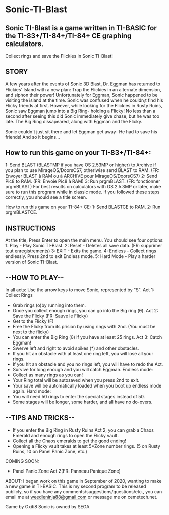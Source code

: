 # Sonic-TI-Blast
Sonic TI-Blast is a game written in TI-BASIC for the TI-83+/TI-84+/TI-84+ CE graphing calculators.
-----
Collect rings and save the Flickies in Sonic TI-Blast!

STORY
---
A few years after the events of Sonic 3D Blast, Dr. Eggman has returned to Flickies' Island with a new plan: 
Trap the Flickies in an alternate dimension, and siphon their power!
Unfortunately for Eggman, Sonic happened to be visiting the island at the time.
Sonic was confused when he couldn;t find his Flicky friends at first.
However, while looking for the Flickies in Rusty Ruins, Sonic saw Eggman jump into a Big Ring- holding a Flicky!
No less than a second after seeing this did Sonic immediately give chase, but he was too late.
The Big Ring dissapeared, along with Eggman and the Flicky.

Sonic couldn't just sit there and let Eggman get away- He had to save his friends!
And so it begins...

How to run this game on your TI-83+/TI-84+:
--
1: Send BLAST (BLASTMP if you have OS 2.53MP or higher) to Archive if you plan to use MirageOS/DoorsCS7, otheriwise send BLAST to RAM. (FR: Envoyer BLAST à RAM ou à ARCHIVE pour MirageOS/DoorsCS7)
2: Send Pic8 to RAM. (FR: Envoie Pic8 à RAM)
3: Run prgmBLAST. (FR: fonctionner prgmBLAST) For best results on calculators with OS 2.5.3MP or later, make sure to run this program while in classic mode.
If you followed these steps correctly, you should see a title screen. 

How to run this game on your TI-84+ CE:
1: Send BLASTCE to RAM.
2: Run prgmBLASTCE.

INSTRUCTIONS
--
At the title, Press Enter to open the main menu. You should see four options:
1: Play - Play Sonic TI-Blast.
2: Reset - Deletes all save data. (FR: supprimer tout enregistrements)
3: EXIT - Exits the game.
4: Endless - Collect rings endlessly. Press 2nd to exit Endless mode.
5: Hard Mode - Play a harder version of Sonic TI-Blast.

--HOW TO PLAY--
--
In all acts: Use the arrow keys to move Sonic, represented by "S".
 Act 1: Collect Rings
 - Grab rings (o)by running into them. 
 - Once you collect enough rings, you can go into the Big ring (θ).
 Act 2: Save the Flicky (FR: Sauve le Flicky)
 - Get to the Flicky (F)
 - Free the Flicky from its prision by using rings with 2nd. (You must be next to the flicky)
 - You can enter the Big Ring (θ) if you have at least 25 rings.
 Act 3: Catch Eggman!
 - Swerve left and right to avoid spikes (*) and other obstacles.
 - If you hit an obstacle with at least one ring left, you will lose all your rings. 
 - If you hit an obstacle and you no rings left, you will have to redo the Act.
 - Survive for long enough and you will catch Eggman.
 Endless mode:
 - Collect as many rings as you can! 
 - Your Ring total will be autosaved when you press 2nd to exit.
 - Your save will be automatically loaded when you boot up endless mode again.
 Hard mode:
 - You will need 50 rings to enter the special stages instead of 50.
 - Some stages will be longer, some harder, and all have no do-overs. 

--TIPS AND TRICKS--
--
 - If you enter the Big Ring in Rusty Ruins Act 2, you can grab a Chaos Emerald and enough rings to open the Flicky vault. 
 - Collect all the Chaos emeralds to get the good ending!
 - Opening a Flicky vault takes at least 5*Zone number rings. (5 on Rusty Ruins, 10 on Panel Panic Zone, etc.)

COMING SOON:
- Panel Panic Zone Act 2(FR: Panneau Panique Zone)

ABOUT:
I began work on this game in September of 2020, wanting to make a new game in TI-BASIC.
This is my second program to be released publicly, so if you have any comments/suggestions/questions/etc.,
you can email me at weedleninja88@gmail.com or message me on cemetech.net.

Game by Oxiti8
Sonic is owned by SEGA.
